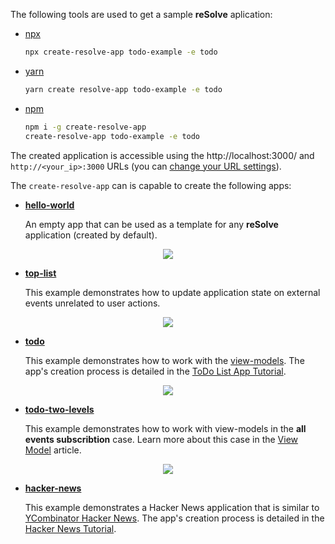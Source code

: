 The following tools are used to get a sample **reSolve** aplication:

* [npx](https://www.npmjs.com/package/npx)

    ```sh
    npx create-resolve-app todo-example -e todo
    ```

* [yarn](https://yarnpkg.com/lang/en/)

    ```sh
    yarn create resolve-app todo-example -e todo
    ```

* [npm](https://www.npmjs.com/)

    ```sh
    npm i -g create-resolve-app
    create-resolve-app todo-example -e todo
    ```

The created application is accessible using the http://localhost:3000/ and `http://<your_ip>:3000` URLs (you can [change your URL settings](https://github.com/reimagined/resolve/blob/master/docs/API%20References.md)).

The `create-resolve-app` can is capable to create the following apps:

* [**hello-world**](https://github.com/reimagined/resolve/tree/master/examples/hello-world)

    An empty app that can be used as a template for any **reSolve** application (created by default).

<p align="center"><img src="https://github.com/reimagined/resolve/blob/feature/new_readme/readme-hello-world-example.png"></p>

* [**top-list**](https://github.com/reimagined/resolve/tree/master/examples/top-list)

    This example demonstrates how to update application state on external events unrelated to user actions.

<p align="center"><img src="https://github.com/reimagined/resolve/blob/feature/new_readme/readme-top-list-example.png"></p>

* [**todo**](https://github.com/reimagined/resolve/tree/master/examples/todo)

    This example demonstrates how to work with the [view-models](https://github.com/reimagined/resolve/blob/master/docs/View%20Model.md). The app's creation process is detailed in the [ToDo List App Tutorial](https://github.com/reimagined/resolve/blob/master/docs/Tutorials/ToDo%20List%20App%20Tutorial.md).

<p align="center"><img src="https://github.com/reimagined/resolve/blob/feature/new_readme/readme-todo-example.png"></p>

* [**todo-two-levels**](https://github.com/reimagined/resolve/tree/master/examples/todo-two-levels)

    This example demonstrates how to work with view-models in the **all events subscribtion** case. Learn more about this case in the [View Model](https://github.com/reimagined/resolve/blob/master/docs/View%20Model.md) article.

<p align="center"><img src="https://github.com/reimagined/resolve/blob/feature/new_readme/readme-todo-two-levels-example.png"></p>

* [**hacker-news**](https://github.com/reimagined/resolve/tree/master/examples/hacker-news)

    This example demonstrates a Hacker News application that is similar to [YCombinator Hacker News](https://news.ycombinator.com/). The app's creation process is detailed in the [Hacker News Tutorial](https://github.com/reimagined/resolve/blob/master/docs/Tutorials/Hacker%20News%20Tutorial.md).